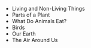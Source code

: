 - Living and Non-Living Things
- Parts of a Plant
- What Do Animals Eat?
- Birds
- Our Earth
- The Air Around Us
